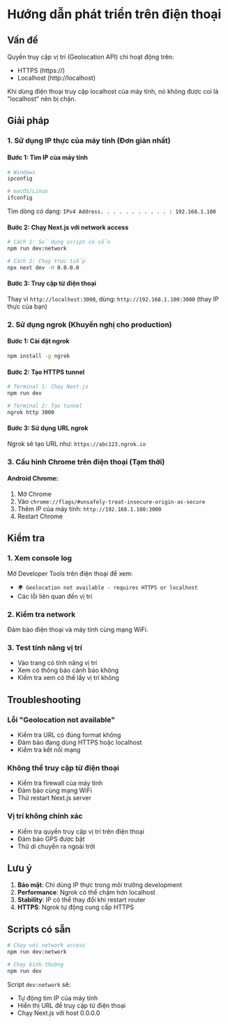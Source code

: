 # Hướng dẫn phát triển trên điện thoại

## Vấn đề
Quyền truy cập vị trí (Geolocation API) chỉ hoạt động trên:
- HTTPS (https://)
- Localhost (http://localhost)

Khi dùng điện thoại truy cập localhost của máy tính, nó không được coi là "localhost" nên bị chặn.

## Giải pháp

### 1. Sử dụng IP thực của máy tính (Đơn giản nhất)

#### Bước 1: Tìm IP của máy tính
```bash
# Windows
ipconfig

# macOS/Linux
ifconfig
```

Tìm dòng có dạng: `IPv4 Address. . . . . . . . . . . : 192.168.1.100`

#### Bước 2: Chạy Next.js với network access
```bash
# Cách 1: Sử dụng script có sẵn
npm run dev:network

# Cách 2: Chạy trực tiếp
npx next dev -H 0.0.0.0
```

#### Bước 3: Truy cập từ điện thoại
Thay vì `http://localhost:3000`, dùng:
`http://192.168.1.100:3000` (thay IP thực của bạn)

### 2. Sử dụng ngrok (Khuyến nghị cho production)

#### Bước 1: Cài đặt ngrok
```bash
npm install -g ngrok
```

#### Bước 2: Tạo HTTPS tunnel
```bash
# Terminal 1: Chạy Next.js
npm run dev

# Terminal 2: Tạo tunnel
ngrok http 3000
```

#### Bước 3: Sử dụng URL ngrok
Ngrok sẽ tạo URL như: `https://abc123.ngrok.io`

### 3. Cấu hình Chrome trên điện thoại (Tạm thời)

#### Android Chrome:
1. Mở Chrome
2. Vào `chrome://flags/#unsafely-treat-insecure-origin-as-secure`
3. Thêm IP của máy tính: `http://192.168.1.100:3000`
4. Restart Chrome

## Kiểm tra

### 1. Xem console log
Mở Developer Tools trên điện thoại để xem:
- `🌍 Geolocation not available - requires HTTPS or localhost`
- Các lỗi liên quan đến vị trí

### 2. Kiểm tra network
Đảm bảo điện thoại và máy tính cùng mạng WiFi.

### 3. Test tính năng vị trí
- Vào trang có tính năng vị trí
- Xem có thông báo cảnh báo không
- Kiểm tra xem có thể lấy vị trí không

## Troubleshooting

### Lỗi "Geolocation not available"
- Kiểm tra URL có đúng format không
- Đảm bảo đang dùng HTTPS hoặc localhost
- Kiểm tra kết nối mạng

### Không thể truy cập từ điện thoại
- Kiểm tra firewall của máy tính
- Đảm bảo cùng mạng WiFi
- Thử restart Next.js server

### Vị trí không chính xác
- Kiểm tra quyền truy cập vị trí trên điện thoại
- Đảm bảo GPS được bật
- Thử di chuyển ra ngoài trời

## Lưu ý

1. **Bảo mật**: Chỉ dùng IP thực trong môi trường development
2. **Performance**: Ngrok có thể chậm hơn localhost
3. **Stability**: IP có thể thay đổi khi restart router
4. **HTTPS**: Ngrok tự động cung cấp HTTPS

## Scripts có sẵn

```bash
# Chạy với network access
npm run dev:network

# Chạy bình thường
npm run dev
```

Script `dev:network` sẽ:
- Tự động tìm IP của máy tính
- Hiển thị URL để truy cập từ điện thoại
- Chạy Next.js với host 0.0.0.0



